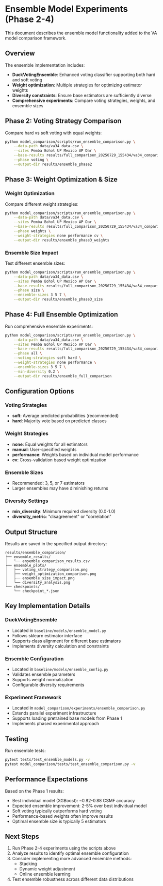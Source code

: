 # Ensemble Model Experiments (Phase 2-4)

This document describes the ensemble model functionality added to the VA model comparison framework.

## Overview

The ensemble implementation includes:
- **DuckVotingEnsemble**: Enhanced voting classifier supporting both hard and soft voting
- **Weight optimization**: Multiple strategies for optimizing estimator weights
- **Diversity constraints**: Ensure base estimators are sufficiently diverse
- **Comprehensive experiments**: Compare voting strategies, weights, and ensemble sizes

## Phase 2: Voting Strategy Comparison

Compare hard vs soft voting with equal weights:

```bash
python model_comparison/scripts/run_ensemble_comparison.py \
    --data-path data/va34_data.csv \
    --sites Pemba Bohol UP Mexico AP Dar \
    --base-results results/full_comparison_20250729_155434/va34_comparison_results.csv \
    --phase voting \
    --output-dir results/ensemble_phase2
```

## Phase 3: Weight Optimization & Size

### Weight Optimization
Compare different weight strategies:

```bash
python model_comparison/scripts/run_ensemble_comparison.py \
    --data-path data/va34_data.csv \
    --sites Pemba Bohol UP Mexico AP Dar \
    --base-results results/full_comparison_20250729_155434/va34_comparison_results.csv \
    --phase weights \
    --weight-strategies none performance cv \
    --output-dir results/ensemble_phase3_weights
```

### Ensemble Size Impact
Test different ensemble sizes:

```bash
python model_comparison/scripts/run_ensemble_comparison.py \
    --data-path data/va34_data.csv \
    --sites Pemba Bohol UP Mexico AP Dar \
    --base-results results/full_comparison_20250729_155434/va34_comparison_results.csv \
    --phase size \
    --ensemble-sizes 3 5 7 \
    --output-dir results/ensemble_phase3_size
```

## Phase 4: Full Ensemble Optimization

Run comprehensive ensemble experiments:

```bash
python model_comparison/scripts/run_ensemble_comparison.py \
    --data-path data/va34_data.csv \
    --sites Pemba Bohol UP Mexico AP Dar \
    --base-results results/full_comparison_20250729_155434/va34_comparison_results.csv \
    --phase all \
    --voting-strategies soft hard \
    --weight-strategies none performance \
    --ensemble-sizes 3 5 7 \
    --min-diversity 0.2 \
    --output-dir results/ensemble_full_comparison
```

## Configuration Options

### Voting Strategies
- **soft**: Average predicted probabilities (recommended)
- **hard**: Majority vote based on predicted classes

### Weight Strategies
- **none**: Equal weights for all estimators
- **manual**: User-specified weights
- **performance**: Weights based on individual model performance
- **cv**: Cross-validation based weight optimization

### Ensemble Sizes
- Recommended: 3, 5, or 7 estimators
- Larger ensembles may have diminishing returns

### Diversity Settings
- **min_diversity**: Minimum required diversity (0.0-1.0)
- **diversity_metric**: "disagreement" or "correlation"

## Output Structure

Results are saved in the specified output directory:
```
results/ensemble_comparison/
├── ensemble_results/
│   └── ensemble_comparison_results.csv
├── ensemble_plots/
│   ├── voting_strategy_comparison.png
│   ├── weight_optimization_comparison.png
│   ├── ensemble_size_impact.png
│   └── diversity_analysis.png
└── checkpoints/
    └── checkpoint_*.json
```

## Key Implementation Details

### DuckVotingEnsemble
- Located in `baseline/models/ensemble_model.py`
- Follows sklearn estimator interface
- Supports class alignment for different base estimators
- Implements diversity calculation and constraints

### Ensemble Configuration
- Located in `baseline/models/ensemble_config.py`
- Validates ensemble parameters
- Supports weight normalization
- Configurable diversity requirements

### Experiment Framework
- Located in `model_comparison/experiments/ensemble_comparison.py`
- Extends parallel experiment infrastructure
- Supports loading pretrained base models from Phase 1
- Implements phased experimental approach

## Testing

Run ensemble tests:
```bash
pytest tests/test_ensemble_models.py -v
pytest model_comparison/tests/test_ensemble_comparison.py -v
```

## Performance Expectations

Based on the Phase 1 results:
- Best individual model (XGBoost): ~0.82-0.88 CSMF accuracy
- Expected ensemble improvement: 2-5% over best individual model
- Soft voting typically outperforms hard voting
- Performance-based weights often improve results
- Optimal ensemble size is typically 5 estimators

## Next Steps

1. Run Phase 2-4 experiments using the scripts above
2. Analyze results to identify optimal ensemble configuration
3. Consider implementing more advanced ensemble methods:
   - Stacking
   - Dynamic weight adjustment
   - Online ensemble learning
4. Test ensemble robustness across different data distributions